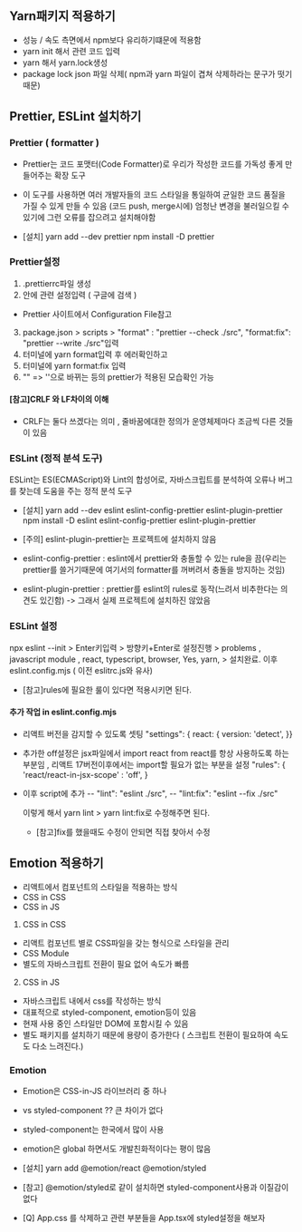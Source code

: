 ## Yarn패키지 적용하기

- 성능 / 속도 측면에서 npm보다 유리하기떄문에 적용함
- yarn init 해서 관련 코드 입력
- yarn 해서 yarn.lock생성
- package lock json 파일 삭제( npm과 yarn 파일이 겹쳐 삭제하라는 문구가 떳기
  때문)

## Prettier, ESLint 설치하기

### Prettier ( formatter )

- Prettier는 코드 포맷터(Code Formatter)로 우리가 작성한 코드를 가독성 좋게
  만들어주는 확장 도구
- 이 도구를 사용하면 여러 개발자들의 코드 스타일을 통일하여 균일한 코드 품질을
  가질 수 있게 만들 수 있음 (코드 push, merge시에) 엄청난 변경을 불러일으킬 수
  있기에 그런 오류를 잡으려고 설치해야함

- [설치] yarn add --dev prettier npm install -D prettier

### Prettier설정

1. .prettierrc파일 생성
2. 안에 관련 설정입력 ( 구글에 검색 )

- Prettier 사이트에서 Configuration File참고

3. package.json > scripts > "format" : "prettier --check ./src", "format:fix":
   "prettier --write ./src"입력
4. 터미널에 yarn format입력 후 에러확인하고
5. 터미널에 yarn format:fix 입력
6. "" => ''으로 바뀌는 등의 prettier가 적용된 모습확인 가능

#### [참고]CRLF 와 LF차이의 이해

- CRLF는 둘다 쓰겠다는 의미 , 줄바꿈에대한 정의가 운영체제마다 조금씩 다른
  것들이 있음

### ESLint (정적 분석 도구)

ESLint는 ES(ECMAScript)와 Lint의 합성어로, 자바스크립트를 분석하여 오류나 버그를
찾는데 도움을 주는 정적 분석 도구

- [설치] yarn add --dev eslint eslint-config-prettier eslint-plugin-prettier npm
  install -D eslint eslint-config-prettier eslint-plugin-prettier

- [주의] eslint-plugin-prettier는 프로젝트에 설치하지 않음

- eslint-config-prettier : eslint에서 prettier와 충돌할 수 있는 rule을 끔(우리는
  prettier를 쓸거기때문에 여기서의 formatter를 꺼버려서 충돌을 방지하는 것임)
- eslint-plugin-prettier : prettier를 eslint의 rules로 동작(느려서 비추한다는
  의견도 있긴함) -> 그래서 실제 프로젝트에 설치하진 않았음

### ESLint 설정

npx eslint --init > Enter키입력 > 방향키+Enter로 설정진행 > problems ,
javascript module , react, typescript, browser, Yes, yarn, > 설치완료. 이후
eslint.config.mjs ( 이전 eslitrc.js와 유사)

- [참고]rules에 필요한 룰이 있다면 적용시키면 된다.

#### 추가 작업 in eslint.config.mjs

- 리액트 버전을 감지할 수 있도록 셋팅 "settings": { react: { version: 'detect',
  }}
- 추가한 off설정은 jsx파일에서 import react from react를 항상 사용하도록 하는
  부분임 , 리액트 17버전이후에서는 import할 필요가 없는 부분을 설정 "rules": {
  'react/react-in-jsx-scope' : 'off', }
- 이후 script에 추가 -- "lint": "eslint ./src", -- "lint:fix": "eslint --fix
  ./src"

  이렇게 해서 yarn lint > yarn lint:fix로 수정해주면 된다.

  - [참고]fix를 했을때도 수정이 안되면 직접 찾아서 수정

## Emotion 적용하기

- 리액트에서 컴포넌트의 스타일을 적용하는 방식
- CSS in CSS
- CSS in JS

1. CSS in CSS

- 리액트 컴포넌트 별로 CSS파일을 갖는 형식으로 스타일을 관리
- CSS Module
- 별도의 자바스크립트 전환이 필요 없어 속도가 빠름

2. CSS in JS

- 자바스크립트 내에서 css를 작성하는 방식
- 대표적으로 styled-component, emotion등이 있음
- 현재 사용 중인 스타일만 DOM에 포함시킬 수 있음
- 별도 패키지를 설치하기 때문에 용량이 증가한다 ( 스크립트 전환이 필요하여
  속도도 다소 느려진다.)

### Emotion

- Emotion은 CSS-in-JS 라이브러리 중 하나

- vs styled-component ?? 큰 차이가 없다
- styled-component는 한국에서 많이 사용
- emotion은 global 하면서도 개발친화적이다는 평이 많음

- [설치] yarn add @emotion/react @emotion/styled
- [참고] @emotion/styled로 같이 설치하면 styled-component사용과 이질감이 없다

- [Q] App.css 를 삭제하고 관련 부분들을 App.tsx에 styled설정을 해보자
